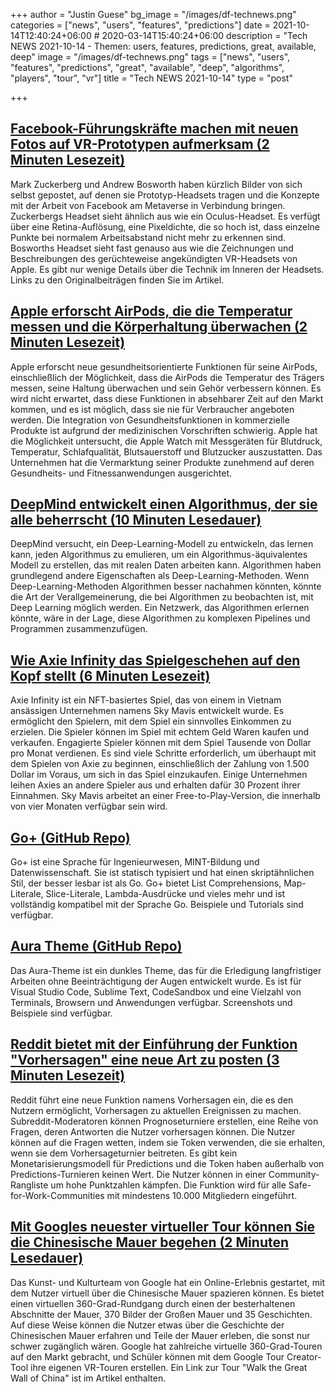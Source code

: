 +++
author = "Justin Guese"
bg_image = "/images/df-technews.png"
categories = ["news", "users", "features", "predictions"]
date = 2021-10-14T12:40:24+06:00 # 2020-03-14T15:40:24+06:00
description = "Tech NEWS 2021-10-14 - Themen: users, features, predictions, great, available, deep"
image = "/images/df-technews.png"
tags = ["news", "users", "features", "predictions", "great", "available", "deep", "algorithms", "players", "tour", "vr"]
title = "Tech NEWS 2021-10-14"
type = "post"

+++

## [Facebook-Führungskräfte machen mit neuen Fotos auf VR-Prototypen aufmerksam (2 Minuten Lesezeit)](https://www.theverge.com/2021/10/13/22724876/facebook-zuckerberg-vr-prototype-photos-research-redmond-metaverse)

 Mark Zuckerberg und Andrew Bosworth haben kürzlich Bilder von sich selbst gepostet, auf denen sie Prototyp-Headsets tragen und die Konzepte mit der Arbeit von Facebook am Metaverse in Verbindung bringen. Zuckerbergs Headset sieht ähnlich aus wie ein Oculus-Headset. Es verfügt über eine Retina-Auflösung, eine Pixeldichte, die so hoch ist, dass einzelne Punkte bei normalem Arbeitsabstand nicht mehr zu erkennen sind. Bosworths Headset sieht fast genauso aus wie die Zeichnungen und Beschreibungen des gerüchteweise angekündigten VR-Headsets von Apple. Es gibt nur wenige Details über die Technik im Inneren der Headsets. Links zu den Originalbeiträgen finden Sie im Artikel.

## [Apple erforscht AirPods, die die Temperatur messen und die Körperhaltung überwachen (2 Minuten Lesezeit)](https://www.theverge.com/2021/10/13/22724066/apple-airpods-temperature-posture-hearing-aid-plans?scrolla=5eb6d68b7fedc32c19ef33b4)

 Apple erforscht neue gesundheitsorientierte Funktionen für seine AirPods, einschließlich der Möglichkeit, dass die AirPods die Temperatur des Trägers messen, seine Haltung überwachen und sein Gehör verbessern können. Es wird nicht erwartet, dass diese Funktionen in absehbarer Zeit auf den Markt kommen, und es ist möglich, dass sie nie für Verbraucher angeboten werden. Die Integration von Gesundheitsfunktionen in kommerzielle Produkte ist aufgrund der medizinischen Vorschriften schwierig. Apple hat die Möglichkeit untersucht, die Apple Watch mit Messgeräten für Blutdruck, Temperatur, Schlafqualität, Blutsauerstoff und Blutzucker auszustatten. Das Unternehmen hat die Vermarktung seiner Produkte zunehmend auf deren Gesundheits- und Fitnessanwendungen ausgerichtet.

## [DeepMind entwickelt einen Algorithmus, der sie alle beherrscht (10 Minuten Lesedauer)](https://venturebeat.com/2021/10/12/deepmind-is-developing-one-algorithm-to-rule-them-all/)

 DeepMind versucht, ein Deep-Learning-Modell zu entwickeln, das lernen kann, jeden Algorithmus zu emulieren, um ein Algorithmus-äquivalentes Modell zu erstellen, das mit realen Daten arbeiten kann. Algorithmen haben grundlegend andere Eigenschaften als Deep-Learning-Methoden. Wenn Deep-Learning-Methoden Algorithmen besser nachahmen könnten, könnte die Art der Verallgemeinerung, die bei Algorithmen zu beobachten ist, mit Deep Learning möglich werden. Ein Netzwerk, das Algorithmen erlernen könnte, wäre in der Lage, diese Algorithmen zu komplexen Pipelines und Programmen zusammenzufügen.

## [Wie Axie Infinity das Spielgeschehen auf den Kopf stellt (6 Minuten Lesezeit)](https://www.theverge.com/2021/10/13/22725083/axie-infinity-sky-mavis-blockchain-economy-game-pokemon)

 Axie Infinity ist ein NFT-basiertes Spiel, das von einem in Vietnam ansässigen Unternehmen namens Sky Mavis entwickelt wurde. Es ermöglicht den Spielern, mit dem Spiel ein sinnvolles Einkommen zu erzielen. Die Spieler können im Spiel mit echtem Geld Waren kaufen und verkaufen. Engagierte Spieler können mit dem Spiel Tausende von Dollar pro Monat verdienen. Es sind viele Schritte erforderlich, um überhaupt mit dem Spielen von Axie zu beginnen, einschließlich der Zahlung von 1.500 Dollar im Voraus, um sich in das Spiel einzukaufen. Einige Unternehmen leihen Axies an andere Spieler aus und erhalten dafür 30 Prozent ihrer Einnahmen. Sky Mavis arbeitet an einer Free-to-Play-Version, die innerhalb von vier Monaten verfügbar sein wird.

## [Go+ (GitHub Repo)](https://github.com/goplus/gop)

 Go+ ist eine Sprache für Ingenieurwesen, MINT-Bildung und Datenwissenschaft. Sie ist statisch typisiert und hat einen skriptähnlichen Stil, der besser lesbar ist als Go. Go+ bietet List Comprehensions, Map-Literale, Slice-Literale, Lambda-Ausdrücke und vieles mehr und ist vollständig kompatibel mit der Sprache Go. Beispiele und Tutorials sind verfügbar.

## [Aura Theme (GitHub Repo)](https://github.com/daltonmenezes/aura-theme)

 Das Aura-Theme ist ein dunkles Theme, das für die Erledigung langfristiger Arbeiten ohne Beeinträchtigung der Augen entwickelt wurde. Es ist für Visual Studio Code, Sublime Text, CodeSandbox und eine Vielzahl von Terminals, Browsern und Anwendungen verfügbar. Screenshots und Beispiele sind verfügbar.

## [Reddit bietet mit der Einführung der Funktion "Vorhersagen" eine neue Art zu posten (3 Minuten Lesezeit)](https://techcrunch.com/2021/10/13/reddit-adds-a-new-way-to-post-with-launch-of-predictions-feature/)

 Reddit führt eine neue Funktion namens Vorhersagen ein, die es den Nutzern ermöglicht, Vorhersagen zu aktuellen Ereignissen zu machen. Subreddit-Moderatoren können Prognoseturniere erstellen, eine Reihe von Fragen, deren Antworten die Nutzer vorhersagen können. Die Nutzer können auf die Fragen wetten, indem sie Token verwenden, die sie erhalten, wenn sie dem Vorhersageturnier beitreten. Es gibt kein Monetarisierungsmodell für Predictions und die Token haben außerhalb von Predictions-Turnieren keinen Wert. Die Nutzer können in einer Community-Rangliste um hohe Punktzahlen kämpfen. Die Funktion wird für alle Safe-for-Work-Communities mit mindestens 10.000 Mitgliedern eingeführt.

## [Mit Googles neuester virtueller Tour können Sie die Chinesische Mauer begehen (2 Minuten Lesedauer)](https://techcrunch.com/2021/10/13/googles-latest-virtual-tour-lets-you-walk-the-great-wall-of-china/)

 Das Kunst- und Kulturteam von Google hat ein Online-Erlebnis gestartet, mit dem Nutzer virtuell über die Chinesische Mauer spazieren können. Es bietet einen virtuellen 360-Grad-Rundgang durch einen der besterhaltenen Abschnitte der Mauer, 370 Bilder der Großen Mauer und 35 Geschichten. Auf diese Weise können die Nutzer etwas über die Geschichte der Chinesischen Mauer erfahren und Teile der Mauer erleben, die sonst nur schwer zugänglich wären. Google hat zahlreiche virtuelle 360-Grad-Touren auf den Markt gebracht, und Schüler können mit dem Google Tour Creator-Tool ihre eigenen VR-Touren erstellen. Ein Link zur Tour "Walk the Great Wall of China" ist im Artikel enthalten.

